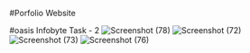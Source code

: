 #Porfolio Website

#oasis Infobyte Task - 2
![Screenshot (78)](https://github.com/Varunshah03/OIBSIP_2/assets/104091981/68c48c64-6b90-4817-a3a8-353b800feae4)
![Screenshot (72)](https://github.com/Varunshah03/OIBSIP_2/assets/104091981/109acfcf-8eec-4a52-853f-1c9b90325703)
![Screenshot (73)](https://github.com/Varunshah03/OIBSIP_2/assets/104091981/16c632d4-09f9-4fef-95aa-2189d01a9032)
![Screenshot (76)](https://github.com/Varunshah03/OIBSIP_2/assets/104091981/e3fad7d4-9a46-456f-98c8-bc672588cb10)
